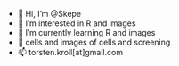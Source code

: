 - 👋 Hi, I’m @Skepe
- 👀 I’m interested in R and images
- 🌱 I’m currently learning R and images
- 💞️ cells and images of cells and screening
- 📫 torsten.kroll[at]gmail.com

<!---
Skepe/Skepe is a ✨ special ✨ repository because its `README.md` (this file) appears on your GitHub profile.
You can click the Preview link to take a look at your changes.
--->
